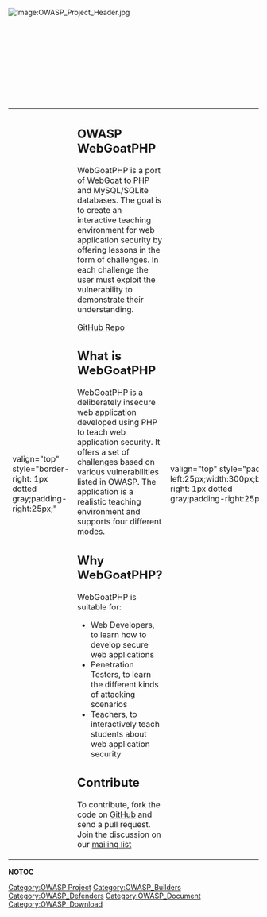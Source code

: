 <div style="width:100%;height:200px;border:0,margin:0;overflow: hidden;">

![Image:OWASP_Project_Header.jpg](OWASP_Project_Header.jpg
"Image:OWASP_Project_Header.jpg")

</div>

<table>
<tbody>
<tr class="odd">
<td><p>valign="top" style="border-right: 1px dotted gray;padding-right:25px;"</p></td>
<td><h2 id="owasp_webgoatphp">OWASP WebGoatPHP</h2>
<p>WebGoatPHP is a port of WebGoat to PHP and MySQL/SQLite databases. The goal is to create an interactive teaching environment for web application security by offering lessons in the form of challenges. In each challenge the user must exploit the vulnerability to demonstrate their understanding.</p>
<p><a href="https://github.com/OWASP/OWASPWebGoatPHP">GitHub Repo</a></p>
<h2 id="what_is_webgoatphp">What is WebGoatPHP</h2>
<p>WebGoatPHP is a deliberately insecure web application developed using PHP to teach web application security. It offers a set of challenges based on various vulnerabilities listed in OWASP. The application is a realistic teaching environment and supports four different modes.</p>
<h2 id="why_webgoatphp">Why WebGoatPHP?</h2>
<p>WebGoatPHP is suitable for:</p>
<ul>
<li>Web Developers, to learn how to develop secure web applications</li>
<li>Penetration Testers, to learn the different kinds of attacking scenarios</li>
<li>Teachers, to interactively teach students about web application security</li>
</ul>
<h2 id="contribute">Contribute</h2>
<p>To contribute, fork the code on <a href="https://github.com/shivamdixit/WebGoatPHP">GitHub</a> and send a pull request. Join the discussion on our <a href="https://lists.owasp.org/mailman/listinfo/owasp_webgoatphp">mailing list</a></p></td>
<td><p>valign="top" style="padding-left:25px;width:300px;border-right: 1px dotted gray;padding-right:25px;"</p></td>
<td><h2 id="different_operating_modes">Different Operating Modes</h2>
<ul>
<li>Single User Mode</li>
<li>Workshop Mode</li>
<li>Contest Mode</li>
<li>Secure Coding Mode</li>
</ul>
<h2 id="types_of_challenges">Types Of Challenges</h2>
<ul>
<li>Access Control Flaws</li>
<li>AJAX Security</li>
<li>Authentication Flaws</li>
<li>Code Quality</li>
<li>Injection Attacks</li>
<li>Cross-Site Scripting(XSS) Attacks</li>
<li>Brute Force Attacks</li>
<li>Session Management Flaws</li>
<li>Improper Error Handling</li>
</ul>
<h2 id="major_contributors">Major Contributors</h2>
<ul>
<li><a href="User:Shivam_Dixit" title="wikilink">Shivam Dixit</a></li>
<li><a href="User:Johanna_Curiel" title="wikilink">Johanna Curiel</a></li>
<li><a href="User:Azzeddine_RAMRAMI" title="wikilink">Azzeddine</a></li>
</ul></td>
<td><p>valign="top" style="padding-left:25px;width:200px;"</p></td>
<td><h2 id="project_leader">Project Leader</h2>
<ul>
<li><a href="User:Abbas_Naderi" title="wikilink">Abbas Naderi</a></li>
<li><a href="User:Shivam_Dixit" title="wikilink">Shivam Dixit</a></li>
</ul>
<h2 id="quick_download">Quick Download</h2>
<ul>
<li><a href="https://github.com/shivamdixit/WebGoatPHP/archive/master.zip">OWASP WebGoatPHP</a></li>
</ul>
<h2 id="news_and_events">News and Events</h2>
<ul>
<li>Post issues in CodeBounty.com for fixing</li>
<li>Project adoption and kick off February 2016</li>
</ul>
<h2 id="classifications">Classifications</h2>
<table>
<tbody>
<tr class="odd">
<td><p>rowspan="2" align="center" valign="top" width="50%"</p></td>
<td><figure>
<img src="Owasp-incubator-trans-85.png" title="Owasp-incubator-trans-85.png" alt="Owasp-incubator-trans-85.png" /><figcaption>Owasp-incubator-trans-85.png</figcaption>
</figure></td>
<td><p>align="center" valign="top" width="50%"</p></td>
<td><figure>
<img src="Owasp-builders-small.png" title="Owasp-builders-small.png" alt="Owasp-builders-small.png" /><figcaption>Owasp-builders-small.png</figcaption>
</figure></td>
</tr>
<tr class="even">
<td><p>align="center" valign="top" width="50%"</p></td>
<td><figure>
<img src="Owasp-defenders-small.png" title="Owasp-defenders-small.png" alt="Owasp-defenders-small.png" /><figcaption>Owasp-defenders-small.png</figcaption>
</figure></td>
<td></td>
<td></td>
</tr>
<tr class="odd">
<td><p>colspan="2" align="center"</p></td>
<td><figure>
<img src="Cc-button-y-sa-small.png" title="Cc-button-y-sa-small.png" alt="Cc-button-y-sa-small.png" /><figcaption>Cc-button-y-sa-small.png</figcaption>
</figure></td>
<td></td>
<td></td>
</tr>
</tbody>
</table></td>
</tr>
</tbody>
</table>

__NOTOC__ <headertabs />

[Category:OWASP Project](Category:OWASP_Project "wikilink")
[Category:OWASP_Builders](Category:OWASP_Builders "wikilink")
[Category:OWASP_Defenders](Category:OWASP_Defenders "wikilink")
[Category:OWASP_Document](Category:OWASP_Document "wikilink")
[Category:OWASP_Download](Category:OWASP_Download "wikilink")